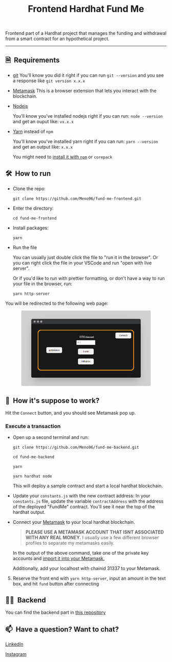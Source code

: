 <h1 align="center">
    Frontend Hardhat Fund Me
</h1>

<br/>

Frontend part of a Hardhat project that manages the funding and withdrawal from a smart contract for an hypothetical project.

<hr/>

## 🗎&nbsp; Requirements
- [git](https://git-scm.com/book/en/v2/Getting-Started-Installing-Git)
    You'll know you did it right if you can run `git --version` and you see a response like `git version x.x.x`
    
- [Metamask](https://metamask.io/)
    This is a browser extension that lets you interact with the blockchain.
    
- [Nodejs](https://nodejs.org/en/)

    You'll know you've installed nodejs right if you can run: `node --version` and get an ouput like: `vx.x.x`
- [Yarn](https://yarnpkg.com/getting-started/install) instead of `npm`
   
   You'll know you've installed yarn right if you can run: `yarn --version` and get an output like: `x.x.x`
   
   You might need to [install it with `npm`](https://classic.yarnpkg.com/lang/en/docs/install/) or `corepack`

## 🛠️&nbsp; How to run
- Clone the repo:
    ```
    git clone https://github.com/Meno96/fund-me-frontend.git
    ```
- Enter the directory:
    ```
    cd fund-me-frontend
    ```
- Install packages:
    ```
    yarn
    ```
- Run the file

  You can usually just double click the file to "run it in the browser". Or you can right click the file in your VSCode and run "open with live server".

  Or if you'd like to run with prettier formatting, or don't have a way to run your file in the browser, run:
  ```
  yarn http-server
  ```

You will be redirected to the following web page:

<p align="center">
    <img width="80%" src="./screen1.png" alt="Register page">
</p>

## 🚀&nbsp; How it's suppose to work?

Hit the `Connect` button, and you should see Metamask pop up.

### Execute a transaction

- Open up a second terminal and run:

    ```
    git clone https://github.com/Meno96/fund-me-backend.git
    ```
    ```
    cd fund-me-backend
    ```
    ```
    yarn
    ```
    ```
    yarn hardhat node
    ```

    This will deploy a sample contract and start a local hardhat blockchain.

- Update your `constants.js` with the new contract address:
    In your `constants.js` file, update the variable `contractAddress` with the address of the deployed "FundMe" contract. You'll see it near the top of the hardhat output.

- Connect your [Metamask](https://metamask.io/) to your local hardhat blockchain.

    > **PLEASE USE A METAMASK ACCOUNT THAT ISNT ASSOCIATED WITH ANY REAL MONEY.**
    > I usually use a few different browser profiles to separate my metamasks easily.

    In the output of the above command, take one of the private key accounts and [import it into your Metamask.](https://metamask.zendesk.com/hc/en-us/articles/360015489331-How-to-import-an-Account)

    Additionally, add your localhost with chainid 31337 to your Metamask.

5. Reserve the front end with `yarn http-server`, input an amount in the text box, and hit `fund` button after connecting

## 🏴‍☠️&nbsp; Backend
You can find the backend part in [this repository](https://github.com/Meno96/fund-me-backend.git)

## 📫&nbsp; Have a question? Want to chat? 

[LinkedIn](https://www.linkedin.com/in/daniele-menin/)

[Instagram](https://www.instagram.com/danielemeno96/)
